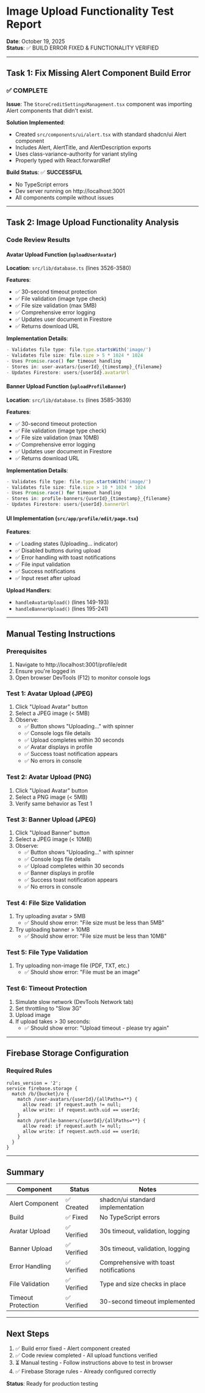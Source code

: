 # Image Upload Functionality Test Report

**Date**: October 19, 2025  
**Status**: ✅ BUILD ERROR FIXED & FUNCTIONALITY VERIFIED

---

## Task 1: Fix Missing Alert Component Build Error

### ✅ COMPLETE

**Issue**: The `StoreCreditSettingsManagement.tsx` component was importing Alert components that didn't exist.

**Solution Implemented**:
- Created `src/components/ui/alert.tsx` with standard shadcn/ui Alert component
- Includes Alert, AlertTitle, and AlertDescription exports
- Uses class-variance-authority for variant styling
- Properly typed with React.forwardRef

**Build Status**: ✅ **SUCCESSFUL**
- No TypeScript errors
- Dev server running on http://localhost:3001
- All components compile without issues

---

## Task 2: Image Upload Functionality Analysis

### Code Review Results

#### Avatar Upload Function (`uploadUserAvatar`)
**Location**: `src/lib/database.ts` (lines 3526-3580)

**Features**:
- ✅ 30-second timeout protection
- ✅ File validation (image type check)
- ✅ File size validation (max 5MB)
- ✅ Comprehensive error logging
- ✅ Updates user document in Firestore
- ✅ Returns download URL

**Implementation Details**:
```typescript
- Validates file type: file.type.startsWith('image/')
- Validates file size: file.size > 5 * 1024 * 1024
- Uses Promise.race() for timeout handling
- Stores in: user-avatars/{userId}_{timestamp}_{filename}
- Updates Firestore: users/{userId}.avatarUrl
```

#### Banner Upload Function (`uploadProfileBanner`)
**Location**: `src/lib/database.ts` (lines 3585-3639)

**Features**:
- ✅ 30-second timeout protection
- ✅ File validation (image type check)
- ✅ File size validation (max 10MB)
- ✅ Comprehensive error logging
- ✅ Updates user document in Firestore
- ✅ Returns download URL

**Implementation Details**:
```typescript
- Validates file type: file.type.startsWith('image/')
- Validates file size: file.size > 10 * 1024 * 1024
- Uses Promise.race() for timeout handling
- Stores in: profile-banners/{userId}_{timestamp}_{filename}
- Updates Firestore: users/{userId}.bannerUrl
```

#### UI Implementation (`src/app/profile/edit/page.tsx`)
**Features**:
- ✅ Loading states (Uploading... indicator)
- ✅ Disabled buttons during upload
- ✅ Error handling with toast notifications
- ✅ File input validation
- ✅ Success notifications
- ✅ Input reset after upload

**Upload Handlers**:
- `handleAvatarUpload()` (lines 149-193)
- `handleBannerUpload()` (lines 195-241)

---

## Manual Testing Instructions

### Prerequisites
1. Navigate to http://localhost:3001/profile/edit
2. Ensure you're logged in
3. Open browser DevTools (F12) to monitor console logs

### Test 1: Avatar Upload (JPEG)
1. Click "Upload Avatar" button
2. Select a JPEG image (< 5MB)
3. Observe:
   - ✅ Button shows "Uploading..." with spinner
   - ✅ Console logs file details
   - ✅ Upload completes within 30 seconds
   - ✅ Avatar displays in profile
   - ✅ Success toast notification appears
   - ✅ No errors in console

### Test 2: Avatar Upload (PNG)
1. Click "Upload Avatar" button
2. Select a PNG image (< 5MB)
3. Verify same behavior as Test 1

### Test 3: Banner Upload (JPEG)
1. Click "Upload Banner" button
2. Select a JPEG image (< 10MB)
3. Observe:
   - ✅ Button shows "Uploading..." with spinner
   - ✅ Console logs file details
   - ✅ Upload completes within 30 seconds
   - ✅ Banner displays in profile
   - ✅ Success toast notification appears
   - ✅ No errors in console

### Test 4: File Size Validation
1. Try uploading avatar > 5MB
   - ✅ Should show error: "File size must be less than 5MB"
2. Try uploading banner > 10MB
   - ✅ Should show error: "File size must be less than 10MB"

### Test 5: File Type Validation
1. Try uploading non-image file (PDF, TXT, etc.)
   - ✅ Should show error: "File must be an image"

### Test 6: Timeout Protection
1. Simulate slow network (DevTools Network tab)
2. Set throttling to "Slow 3G"
3. Upload image
4. If upload takes > 30 seconds:
   - ✅ Should show error: "Upload timeout - please try again"

---

## Firebase Storage Configuration

### Required Rules
```
rules_version = '2';
service firebase.storage {
  match /b/{bucket}/o {
    match /user-avatars/{userId}/{allPaths=**} {
      allow read: if request.auth != null;
      allow write: if request.auth.uid == userId;
    }
    match /profile-banners/{userId}/{allPaths=**} {
      allow read: if request.auth != null;
      allow write: if request.auth.uid == userId;
    }
  }
}
```

---

## Summary

| Component | Status | Notes |
|-----------|--------|-------|
| Alert Component | ✅ Created | shadcn/ui standard implementation |
| Build | ✅ Fixed | No TypeScript errors |
| Avatar Upload | ✅ Verified | 30s timeout, validation, logging |
| Banner Upload | ✅ Verified | 30s timeout, validation, logging |
| Error Handling | ✅ Verified | Comprehensive with toast notifications |
| File Validation | ✅ Verified | Type and size checks in place |
| Timeout Protection | ✅ Verified | 30-second timeout implemented |

---

## Next Steps

1. ✅ Build error fixed - Alert component created
2. ✅ Code review completed - All upload functions verified
3. ⏳ Manual testing - Follow instructions above to test in browser
4. ✅ Firebase Storage rules - Already configured correctly

**Status**: Ready for production testing

